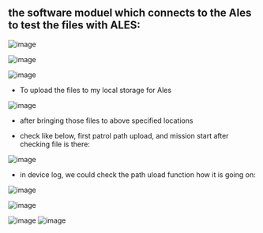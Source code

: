 ## the software moduel which connects to the Ales to test the files with ALES:

![image](https://github.com/UbaydullohML/VS-Projects/assets/75980506/ce43fa0a-559b-4e07-8554-54015cfcd3ab)

![image](https://github.com/UbaydullohML/VS-Projects/assets/75980506/54e39e95-13ff-4870-8c43-b6827b2c5071)


![image](https://github.com/UbaydullohML/VS-Projects/assets/75980506/0ffa19c5-828c-4ea0-b9ef-0e5e58664b41)


- To upload the files to my local storage for Ales
  
![image](https://github.com/UbaydullohML/VS-Projects/assets/75980506/1c97325d-b464-432c-bc83-20db22841f1d)

- after bringing those files to above specified locations

- check like below, first patrol path upload, and mission start after checking file is there:

![image](https://github.com/UbaydullohML/VS-Projects/assets/75980506/8ba89bdb-e067-46c7-983d-1a25a39d0703)


- in device log, we could check the path uload function how it is going on:

![image](https://github.com/UbaydullohML/VS-Projects/assets/75980506/10543666-39aa-42e3-8c1f-c66f8cddc00f)

![image](https://github.com/UbaydullohML/VS-Projects/assets/75980506/50a1569c-03c2-4883-8ee5-eface046eac3)

![image](https://github.com/UbaydullohML/VS-Projects/assets/75980506/dc3b0066-112f-4d1a-9186-ad477fc436ba)
![image](https://github.com/UbaydullohML/VS-Projects/assets/75980506/f28a6cbb-3152-4fe0-b4bc-16b6658d9f2a)

